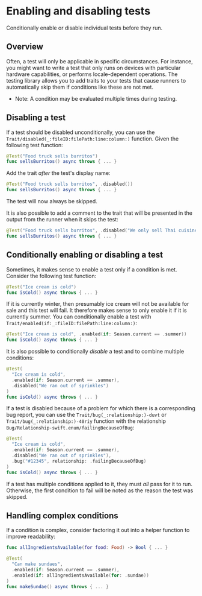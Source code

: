 # Enabling and disabling tests

<!--
This source file is part of the Swift.org open source project

Copyright (c) 2023 Apple Inc. and the Swift project authors
Licensed under Apache License v2.0 with Runtime Library Exception

See https://swift.org/LICENSE.txt for license information
See https://swift.org/CONTRIBUTORS.txt for Swift project authors
-->

Conditionally enable or disable individual tests before they run.

## Overview

Often, a test will only be applicable in specific circumstances. For instance,
you might want to write a test that only runs on devices with particular
hardware capabilities, or performs locale-dependent operations. The testing
library allows you to add traits to your tests that cause runners to
automatically skip them if conditions like these are not met.

- Note: A condition may be evaluated multiple times during testing.

## Disabling a test

If a test should be disabled unconditionally, you can use the
``Trait/disabled(_:fileID:filePath:line:column:)`` function. Given the following
test function:

```swift
@Test("Food truck sells burritos")
func sellsBurritos() async throws { ... }
```

Add the trait _after_ the test's display name:

```swift
@Test("Food truck sells burritos", .disabled())
func sellsBurritos() async throws { ... }
```

The test will now always be skipped.

It is also possible to add a comment to the trait that will be presented in the
output from the runner when it skips the test:

```swift
@Test("Food truck sells burritos", .disabled("We only sell Thai cuisine"))
func sellsBurritos() async throws { ... }
```

## Conditionally enabling or disabling a test

Sometimes, it makes sense to enable a test only if a condition is met. Consider
the following test function:

```swift
@Test("Ice cream is cold")
func isCold() async throws { ... }
```

If it is currently winter, then presumably ice cream will not be available for
sale and this test will fail. It therefore makes sense to only enable it if it
is currently summer. You can conditionally enable a test with
``Trait/enabled(if:_:fileID:filePath:line:column:)``:

```swift
@Test("Ice cream is cold", .enabled(if: Season.current == .summer))
func isCold() async throws { ... }
```

It is also possible to conditionally _disable_ a test and to combine multiple
conditions:

```swift
@Test(
  "Ice cream is cold",
  .enabled(if: Season.current == .summer),
  .disabled("We ran out of sprinkles")
)
func isCold() async throws { ... }
```

If a test is disabled because of a problem for which there is a corresponding
bug report, you can use the ``Trait/bug(_:relationship:)-duvt`` or
``Trait/bug(_:relationship:)-40riy`` function with the relationship
``Bug/Relationship-swift.enum/failingBecauseOfBug``:

```swift
@Test(
  "Ice cream is cold",
  .enabled(if: Season.current == .summer),
  .disabled("We ran out of sprinkles"),
  .bug("#12345", relationship: .failingBecauseOfBug)
)
func isCold() async throws { ... }
```

If a test has multiple conditions applied to it, they must _all_ pass for it to
run. Otherwise, the first condition to fail will be noted as the reason the test
was skipped.

## Handling complex conditions

If a condition is complex, consider factoring it out into a helper function to
improve readability:

```swift
func allIngredientsAvailable(for food: Food) -> Bool { ... }

@Test(
  "Can make sundaes",
  .enabled(if: Season.current == .summer),
  .enabled(if: allIngredientsAvailable(for: .sundae))
)
func makeSundae() async throws { ... }
```
